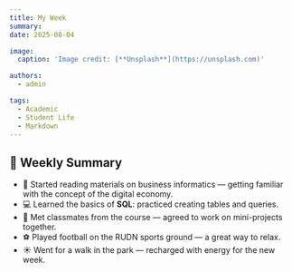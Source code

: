 ```yaml
---
title: My Week
summary: 
date: 2025-08-04

image:
  caption: 'Image credit: [**Unsplash**](https://unsplash.com)'

authors:
  - admin

tags:
  - Academic
  - Student Life
  - Markdown
---
```


## 📅 Weekly Summary  

- 📖 Started reading materials on business informatics — getting familiar with the concept of the digital economy.  
- 💻 Learned the basics of **SQL**: practiced creating tables and queries.  
- 🤝 Met classmates from the course — agreed to work on mini-projects together.  
- ⚽ Played football on the RUDN sports ground — a great way to relax.  
- ☀️ Went for a walk in the park — recharged with energy for the new week.  

